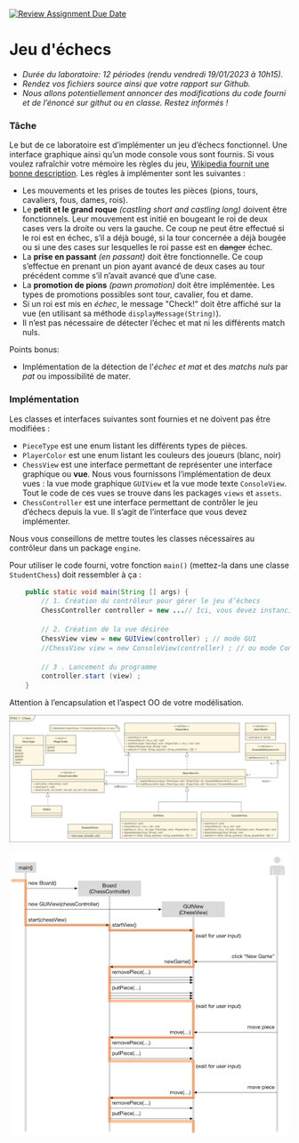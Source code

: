 [![Review Assignment Due Date](https://classroom.github.com/assets/deadline-readme-button-24ddc0f5d75046c5622901739e7c5dd533143b0c8e959d652212380cedb1ea36.svg)](https://classroom.github.com/a/gO73etB7)
# Jeu d'échecs

* _Durée du laboratoire: 12 périodes (rendu vendredi 19/01/2023 à 10h15)._
* _Rendez vos fichiers source ainsi que votre rapport sur Github._
* _Nous allons potentiellement annoncer des modifications du code
  fourni et de l’énoncé sur githut ou en classe. Restez informés !_

### Tâche

Le but de ce laboratoire est d’implémenter un jeu d’échecs
fonctionnel. Une interface graphique ainsi qu’un mode console vous
sont fournis. Si vous voulez rafraîchir votre mémoire les règles du
jeu,
[Wikipedia fournit une bonne description](https://en.wikipedia.org/wiki/Rules_of_chess).
Les règles à implémenter sont les suivantes :

* Les mouvements et les prises de toutes les pièces (pions, tours,
  cavaliers, fous, dames, rois).
* Le __petit et le grand roque__ _(castling short and castling long)_
  doivent être fonctionnels. Leur mouvement est initié en bougeant le
  roi de deux cases vers la droite ou vers la gauche. Ce coup ne peut
  être effectué si le roi est en échec, s’il a déjà bougé, si la tour
  concernée a déjà bougée ou si une des cases sur lesquelles le roi
  passe est en ~~danger~~ échec.
* La __prise en passant__ _(en passant)_ doit être fonctionnelle. Ce
  coup s’effectue en prenant un pion ayant avancé de deux cases au
  tour précédent comme s’il n’avait avancé que d’une case.
* La __promotion de pions__ _(pawn promotion)_ doit être
  implémentée. Les types de promotions possibles sont tour, cavalier,
  fou et dame.
* Si un roi est mis en _échec_, le message "Check!" doit être affiché
  sur la vue (en utilisant sa méthode `displayMessage(String)`).
* Il n’est pas nécessaire de détecter l’échec et mat ni les différents
  match nuls. 

Points bonus:
* Implémentation de la détection de l'_échec et mat_ et des _matchs
  nuls_ par _pat_ ou impossibilité de mater.

### Implémentation

Les classes et interfaces suivantes sont fournies et ne doivent pas
être modifiées :

* `PieceType` est une enum listant les différents types de pièces.
* `PlayerColor` est une enum listant les couleurs des joueurs (blanc, noir)
* `ChessView` est une interface permettant de représenter une
  interface graphique ou __vue__. Nous vous fournissons
  l’implémentation de deux vues : la vue mode graphique `GUIView` et
  la vue mode texte `ConsoleView`. Tout le code de ces vues se trouve
  dans les packages `views` et `assets`.
* `ChessController` est une interface permettant de contrôler le jeu
  d’échecs depuis la vue. Il s’agit de l’interface que vous devez
  implémenter.

Nous vous conseillons de mettre toutes les classes nécessaires au
contrôleur dans un package `engine`.

Pour utiliser le code fourni, votre fonction `main()` (mettez-la dans
une classe `StudentChess`) doit ressembler à ça :

```java
    public static void main(String [] args) {
        // 1. Création du contrôleur pour gérer le jeu d’échecs
        ChessController controller = new ...// Ici, vous devez instancier un ChessController

        // 2. Création de la vue désirée
        ChessView view = new GUIView(controller) ; // mode GUI
        //ChessView view = new ConsoleView(controller) ; // ou mode Console

        // 3 . Lancement du programme
        controller.start (view) ; 
    }
```

Attention à l’encapsulation et l’aspect OO de votre modélisation.

![Diagramme de classe](classDiagram.png)

![Diagramme de séquence](sequence.png)

